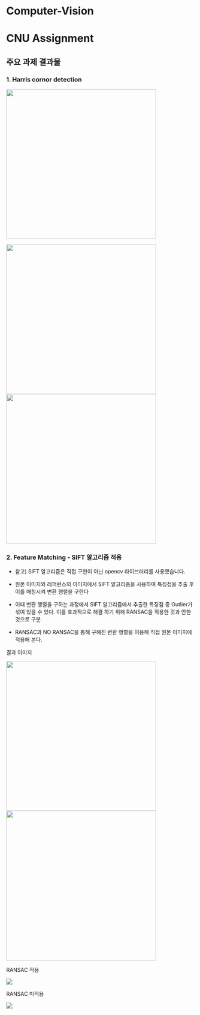# Computer-Vision

# CNU Assignment

## 주요 과제 결과물


### 1. Harris cornor detection

<img src="./image/zebra.png"  width="400" height="400">

<img src="./image/cornor_detection1.png"  width="400" height="400"><img src="./image/cornor_detection2.png"  width="400" height="400">



### 2. Feature Matching - SIFT 알고리즘 적용


- 참고) SIFT 알고리즘은 직접 구현이 아닌 opencv 라이브러리를 사용했습니다.

- 원본 이미지와 레퍼런스의 이미지에서 SIFT 알고리즘을 사용하여 특징점을 추출 후 이를 매칭시켜 변환 행렬을 구한다

- 이때 변환 행렬을 구하는 과정에서 SIFT 알고리즘에서 추출한 특징점 중 Outlier가 섞여 있을 수 있다. 이를 효과적으로 해결 하기 위해 RANSAC을 적용한 것과 안한 것으로 구분

-  RANSAC과 NO RANSAC을 통해 구해진 변환 행렬을 이용해  직접 원본 이미지에 적용해 본다.

결과 이미지


<img src="./image/original.png"  width="400" height="400"><img src="./image/reference.png"  width="400" height="400">

RANSAC 적용


<img src="./image/RANSAC.png">

RANSAC 미적용

<img src="./image/NO_RANSAC.png">
